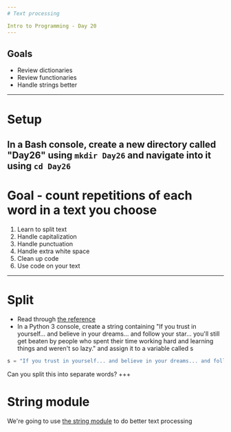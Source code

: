 ```yaml
---
# Text processing

Intro to Programming - Day 20
---
```

## Goals

* Review dictionaries
* Review functionaries
* Handle strings better
---
# Setup

In a Bash console, create a new directory called "Day26" using `mkdir Day26` and navigate into it using `cd Day26`
---
# Goal - count repetitions of each word in a text you choose

1. Learn to split text
2. Handle capitalization
3. Handle punctuation
4. Handle extra white space
5. Clean up code
6. Use code on your text
---
# Split

* Read through [the reference](https://docs.python.org/3/library/stdtypes.html?#str.split)
* In a Python 3 console, create a string containing "If you trust in yourself... and believe in your dreams... and follow your star... you'll still get beaten by people who spent their time working hard and learning things and weren't so lazy." and assign it to a variable called s

```python
s = "If you trust in yourself... and believe in your dreams... and follow your star... you'll still get beaten by people who spent their time working hard and learning things and weren't so lazy."
```

Can you split this into separate words?
+++
# String module

We're going to use [the string module](https://docs.python.org/3/library/string.html) to do better text processing
